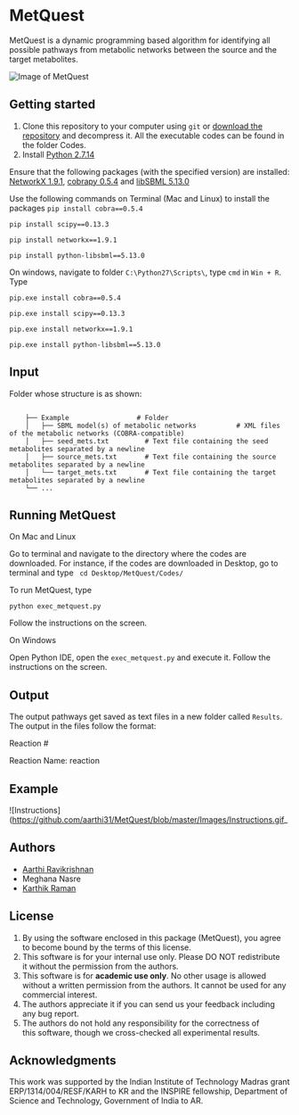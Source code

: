 # MetQuest

MetQuest is a dynamic programming based algorithm for identifying all possible pathways from metabolic networks between the source and the target metabolites.

![Image of MetQuest](https://github.com/aarthi31/MetQuest/blob/master/Images/GitHUbMetQuest.png)

## Getting started

1. Clone this repository to your computer using ```git``` or [download the repository](https://github.com/aarthi31/MetQuest/) and decompress it. All the executable codes can be found in the folder Codes.  
2. Install [Python 2.7.14](https://www.python.org/downloads/)

Ensure that the following packages (with the specified version) are installed:
[NetworkX 1.9.1](http://networkx.github.io/), [cobrapy 0.5.4](https://github.com/opencobra/cobrapy) and
[libSBML 5.13.0](http://sbml.org/Software/libSBML/docs/python-api/libsbml-downloading.html)

Use the following commands on Terminal (Mac and Linux) to install the packages
```pip install cobra==0.5.4```

```pip install scipy==0.13.3```

```pip install networkx==1.9.1```

```pip install python-libsbml==5.13.0```

On windows, navigate to folder ```C:\Python27\Scripts\```, type ```cmd``` in ```Win + R```. Type

```pip.exe install cobra==0.5.4```

```pip.exe install scipy==0.13.3```

```pip.exe install networkx==1.9.1```

```pip.exe install python-libsbml==5.13.0```


## Input

Folder whose structure is as shown:
```
   
    ├── Example                 # Folder  
    │   ├── SBML model(s) of metabolic networks          # XML files of the metabolic networks (COBRA-compatible)
    │   ├── seed_mets.txt         # Text file containing the seed metabolites separated by a newline
    │   ├── source_mets.txt       # Text file containing the source metabolites separated by a newline
    │   └── target_mets.txt       # Text file containing the target metabolites separated by a newline
    └── ...
 ```

## Running MetQuest

On Mac and Linux

Go to terminal and navigate to the directory where the codes are downloaded. For instance, if the codes are downloaded in Desktop, go to terminal and type 
``` cd Desktop/MetQuest/Codes/``` 

To run MetQuest, type 

``` python exec_metquest.py ```

Follow the instructions on the screen.

On Windows

Open Python IDE, open the ```exec_metquest.py``` and execute it. Follow the instructions on the screen.

## Output

The output pathways get saved as text files in a new folder called ```Results```. The output in the files follow the format:

Reaction #

Reaction Name: reaction

## Example
![Instructions](https://github.com/aarthi31/MetQuest/blob/master/Images/Instructions.gif_

## Authors

* [Aarthi Ravikrishnan](https://github.com/aarthi31)
* Meghana Nasre
* [Karthik Raman](https://github.com/karthikraman)


## License

1. By using the software enclosed in this package (MetQuest), you agree to become bound by the terms of this license. 
2. This software is for your internal use only. Please DO NOT redistribute it without the permission from the authors.
3. This software is for **academic use only**. No other usage is allowed without a written permission from the authors. It cannot be used for any commercial interest.
4. The authors appreciate it if you can send us your feedback including any bug report.
5. The authors do not hold any responsibility for the correctness of this software, though we cross-checked all experimental results.

## Acknowledgments

This work was supported by the Indian Institute of Technology Madras grant ERP/1314/004/RESF/KARH to KR and the INSPIRE fellowship, Department of Science and Technology, Government of India to AR.


